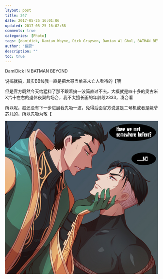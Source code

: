 ```yaml
---
layout: post
title: 247
date: 2017-05-25 16:01:06
updated: 2017-05-25 16:02:58
comments: true
categories: [Photo]
tags: [damidick, Damian Wayne, Dick Grayson, Damian Al Ghul, BATMAN BEYOND]
author: "猫厨"
description: ""
toc: true
---
```


<p>DamiDick IN BATMAN BEYOND</p> 
<p>说搞就搞，其实BB线我一直是把大哥当单亲未亡人看待的【喂</p> 
<p>但是官方既然今天给猛料了那不跟着搞一波简直过不去。大概就是四十多的奥古米X六十左右的退休夜翼的场合，我不太擅长画的年龄段2333，凑合看</p> 
<p>所以呢，趁还没有下一步进展我先吸一波，免得后面官方说这是二号机或者是姥爷芯儿的，所以先吸为敬【</p>

![](https://raw.githubusercontent.com/alicewish/meowchain247/master/img_cVZNdzJtQk9JV2NqWUZYQkN0b0NpMU9DNERncVdNRnpkNWt0VG9PdHFvam1jc3gzcXBORXVRPT0.jpg)